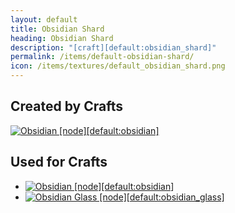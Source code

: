 ```yaml
---
layout: default
title: Obsidian Shard
heading: Obsidian Shard
description: "[craft][default:obsidian_shard]"
permalink: /items/default-obsidian-shard/
icon: /items/textures/default_obsidian_shard.png
---
```



## Created by Crafts

<div class="craft">
    <div>
        <span><a href="{{site.baseurl}}/items/default-obsidian/"><img src="{{site.baseurl}}/assets/img/items/textures/default_obsidian.png" data-toggle="tooltip" title="Obsidian [node][default:obsidian]"></a></span>
        <span></span>
        <span></span>
    </div>
    <div>
        <span></span>
        <span></span>
        <span></span>
    </div>
    <div>
        <span></span>
        <span></span>
        <span></span>
    </div>
</div>


## Used for Crafts

<ul class="list-items">
    <li><a href="{{site.baseurl}}/items/default-obsidian/"><img src="{{site.baseurl}}/assets/img/items/textures/default_obsidian.png" data-toggle="tooltip" title="Obsidian [node][default:obsidian]"></a></li>
    <li><a href="{{site.baseurl}}/items/default-obsidian-glass/"><img src="{{site.baseurl}}/assets/img/items/textures/default_obsidian_glass.png" data-toggle="tooltip" title="Obsidian Glass [node][default:obsidian_glass]"></a></li>
</ul>